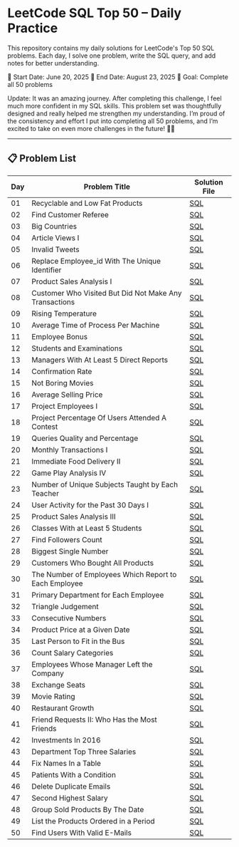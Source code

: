 # LeetCode SQL Top 50 – Daily Practice

This repository contains my daily solutions for LeetCode's Top 50 SQL problems. Each day, I solve one problem, 
write the SQL query, and add notes for better understanding.  

📅 Start Date: June 20, 2025
📅 End Date: August 23, 2025
🎯 Goal: Complete all 50 problems

Update: It was an amazing journey. After completing this challenge, I feel much more confident in my SQL skills. 
This problem set was thoughtfully designed and really helped me strengthen my understanding. I’m proud of 
the consistency and effort I put into completing all 50 problems, and I’m excited to take on even more 
challenges in the future! 💪✨


---

## 📋 Problem List

| Day  | Problem Title                     | Solution File                                     
|-------|---------------------------------|-------------------------------------------------|
| 01    | Recyclable and Low Fat Products | [SQL](leetcode-sql-50/day01_recyclable_and_low_fat_products.sql) |
| 02    | Find Customer Referee | [SQL](leetcode-sql-50/day02_find_customer_referee.sql) |
| 03    | Big Countries | [SQL](leetcode-sql-50/day03_big_countries.sql) |
| 04    | Article Views I | [SQL](leetcode-sql-50/day04_article_views_1.sql) |
| 05    | Invalid Tweets | [SQL](leetcode-sql-50/day05_invalid_tweets.sql) |
| 06    | Replace Employee_id With The Unique Identifier  | [SQL](leetcode-sql-50/day06_replace_employee_id_with_the_unique_identifier.sql) |
| 07    | Product Sales Analysis I | [SQL](leetcode-sql-50/day07_product_sales_analysis_I.sql) |
| 08    | Customer Who Visited But Did Not Make Any Transactions | [SQL](leetcode-sql-50/day08_customer_who_visited_but_did_not_make_any_transactions.sql) |
| 09    | Rising Temperature | [SQL](leetcode-sql-50/day09_rising_temperature.sql) |
| 10    | Average Time of Process Per Machine | [SQL](leetcode-sql-50/day10_average_time_of_process_per_machine.sql) |
| 11    | Employee Bonus | [SQL](leetcode-sql-50/day11_employee_bonus.sql) |
| 12    | Students and Examinations | [SQL](leetcode-sql-50/day12_students_and_examinations.sql) |
| 13    | Managers With At Least 5 Direct Reports | [SQL](leetcode-sql-50/day13_managers_with_at_least_5_direct_reports.sql) |
| 14    | Confirmation Rate | [SQL](leetcode-sql-50/day14_confirmation_rate.sql) |
| 15    | Not Boring Movies | [SQL](leetcode-sql-50/day15_not_boring_movies.sql) |
| 16    | Average Selling Price | [SQL](leetcode-sql-50/day16_average_selling_price.sql) |
| 17    | Project Employees I | [SQL](leetcode-sql-50/day17_project_employees_1.sql) |
| 18    | Project Percentage Of Users Attended A Contest | [SQL](leetcode-sql-50/day18_percentage_of_users_attended_a_contest.sql) |
| 19    | Queries Quality and Percentage | [SQL](leetcode-sql-50/day19_queries_quality_and_percentage.sql) |
| 20    | Monthly Transactions I | [SQL](leetcode-sql-50/day20_monthly_transactions_1.sql) |
| 21    | Immediate Food Delivery II | [SQL](leetcode-sql-50/day21_immediate_food_delivery_2.sql) |
| 22    | Game Play Analysis IV | [SQL](leetcode-sql-50/day22_game_play_analysis_iv.sql) |
| 23    | Number of Unique Subjects Taught by Each Teacher | [SQL](leetcode-sql-50/day23_number_of_unique_subjects_taught_by_each_teacher.sql) |
| 24    | User Activity for the Past 30 Days I | [SQL](leetcode-sql-50/day24_user_activity_for_the_past_30_days_i.sql) |
| 25    | Product Sales Analysis III | [SQL](leetcode-sql-50/day25_product_sales_analysis_iii.sql) |
| 26    | Classes With at Least 5 Students | [SQL](leetcode-sql-50/day26_classes_with_at_least_5_students.sql) |
| 27    | Find Followers Count | [SQL](leetcode-sql-50/day27_find_followers_count.sql) |
| 28    | Biggest Single Number | [SQL](leetcode-sql-50/day28_biggest_single_number.sql) |
| 29    | Customers Who Bought All Products | [SQL](leetcode-sql-50/day29_customers_who_bought_all_products.sql) |
| 30    | The Number of Employees Which Report to Each Employee | [SQL](leetcode-sql-50/day30_the_number_of_employees_which_report_to_each_employee.sql) |
| 31    | Primary Department for Each Employee | [SQL](leetcode-sql-50/day31_primary_department_for_each_employee.sql) |
| 32    | Triangle Judgement | [SQL](leetcode-sql-50/day32_triangle_judgement.sql) |
| 33    | Consecutive Numbers | [SQL](leetcode-sql-50/day33_consecutive_numbers.sql) |
| 34    | Product Price at a Given Date | [SQL](leetcode-sql-50/day34_product_price_at_a_given_date.sql) |
| 35    | Last Person to Fit in the Bus| [SQL](leetcode-sql-50/day35_last_person_to_fit_in_the_bus.sql) |
| 36    | Count Salary Categories| [SQL](leetcode-sql-50/day36_count_salary_categories.sql) |
| 37    | Employees Whose Manager Left the Company| [SQL](leetcode-sql-50/day37_employees_whose_manager_left_the_company.sql) |
| 38    | Exchange Seats| [SQL](leetcode-sql-50/day38_exchange_seats.sql) |
| 39    | Movie Rating| [SQL](leetcode-sql-50/day39_movie_rating.sql) |
| 40    | Restaurant Growth| [SQL](leetcode-sql-50/day40_restaurant_growth.sql) |
| 41    | Friend Requests II: Who Has the Most Friends| [SQL](leetcode-sql-50/day41_friend_requests_ii_who_has_the_most_friends.sql) |
| 42    | Investments In 2016| [SQL](leetcode-sql-50/day42_investments_in_2016.sql) |
| 43    | Department Top Three Salaries| [SQL](leetcode-sql-50/day43_department_top_three_salaries.sql) |
| 44    | Fix Names In a Table| [SQL](leetcode-sql-50/day44_fix_names_in_a_table.sql) |
| 45    | Patients With a Condition| [SQL](leetcode-sql-50/day45_patients_with_a_condition.sql) |
| 46    | Delete Duplicate Emails| [SQL](leetcode-sql-50/day46_delete_duplicate_emails.sql) |
| 47    | Second Highest Salary| [SQL](leetcode-sql-50/day47_second_highest_salary.sql) |
| 48    | Group Sold Products By The Date| [SQL](leetcode-sql-50/day48_group_sold_products_by_the_date.sql) |
| 49    | List the Products Ordered in a Period| [SQL](leetcode-sql-50/day49_list_the_products_ordered_in_a_period.sql) |
| 50    | Find Users With Valid E-Mails| [SQL](leetcode-sql-50/day50_find_users_with_valid_emails.sql) |




